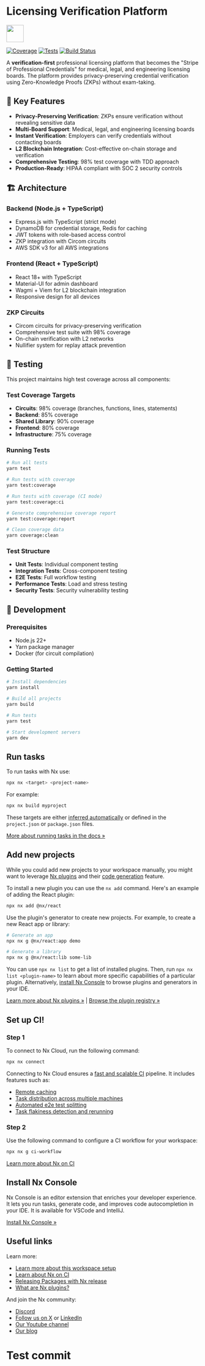 # Licensing Verification Platform

<a alt="Nx logo" href="https://nx.dev" target="_blank" rel="noreferrer"><img src="https://raw.githubusercontent.com/nrwl/nx/master/images/nx-logo.png" width="45"></a>

[![Coverage](https://codecov.io/gh/your-org/licensing-verification-platform/branch/main/graph/badge.svg)](https://codecov.io/gh/your-org/licensing-verification-platform)
[![Tests](https://github.com/your-org/licensing-verification-platform/workflows/Test%20Coverage/badge.svg)](https://github.com/your-org/licensing-verification-platform/actions/workflows/coverage.yml)
[![Build Status](https://github.com/your-org/licensing-verification-platform/workflows/CI/badge.svg)](https://github.com/your-org/licensing-verification-platform/actions/workflows/ci.yml)

A **verification-first** professional licensing platform that becomes the "Stripe of Professional Credentials" for medical, legal, and engineering licensing boards. The platform provides privacy-preserving credential verification using Zero-Knowledge Proofs (ZKPs) without exam-taking.

## 🎯 Key Features

- **Privacy-Preserving Verification**: ZKPs ensure verification without revealing sensitive data
- **Multi-Board Support**: Medical, legal, and engineering licensing boards
- **Instant Verification**: Employers can verify credentials without contacting boards
- **L2 Blockchain Integration**: Cost-effective on-chain storage and verification
- **Comprehensive Testing**: 98% test coverage with TDD approach
- **Production-Ready**: HIPAA compliant with SOC 2 security controls

## 🏗️ Architecture

### Backend (Node.js + TypeScript)

- Express.js with TypeScript (strict mode)
- DynamoDB for credential storage, Redis for caching
- JWT tokens with role-based access control
- ZKP integration with Circom circuits
- AWS SDK v3 for all AWS integrations

### Frontend (React + TypeScript)

- React 18+ with TypeScript
- Material-UI for admin dashboard
- Wagmi + Viem for L2 blockchain integration
- Responsive design for all devices

### ZKP Circuits

- Circom circuits for privacy-preserving verification
- Comprehensive test suite with 98% coverage
- On-chain verification with L2 networks
- Nullifier system for replay attack prevention

## 🧪 Testing

This project maintains high test coverage across all components:

### Test Coverage Targets

- **Circuits**: 98% coverage (branches, functions, lines, statements)
- **Backend**: 85% coverage
- **Shared Library**: 90% coverage
- **Frontend**: 80% coverage
- **Infrastructure**: 75% coverage

### Running Tests

```bash
# Run all tests
yarn test

# Run tests with coverage
yarn test:coverage

# Run tests with coverage (CI mode)
yarn test:coverage:ci

# Generate comprehensive coverage report
yarn test:coverage:report

# Clean coverage data
yarn coverage:clean
```

### Test Structure

- **Unit Tests**: Individual component testing
- **Integration Tests**: Cross-component testing
- **E2E Tests**: Full workflow testing
- **Performance Tests**: Load and stress testing
- **Security Tests**: Security vulnerability testing

## 🚀 Development

### Prerequisites

- Node.js 22+
- Yarn package manager
- Docker (for circuit compilation)

### Getting Started

```bash
# Install dependencies
yarn install

# Build all projects
yarn build

# Run tests
yarn test

# Start development servers
yarn dev
```

## Run tasks

To run tasks with Nx use:

```sh
npx nx <target> <project-name>
```

For example:

```sh
npx nx build myproject
```

These targets are either [inferred automatically](https://nx.dev/concepts/inferred-tasks?utm_source=nx_project&utm_medium=readme&utm_campaign=nx_projects) or defined in the `project.json` or `package.json` files.

[More about running tasks in the docs &raquo;](https://nx.dev/features/run-tasks?utm_source=nx_project&utm_medium=readme&utm_campaign=nx_projects)

## Add new projects

While you could add new projects to your workspace manually, you might want to leverage [Nx plugins](https://nx.dev/concepts/nx-plugins?utm_source=nx_project&utm_medium=readme&utm_campaign=nx_projects) and their [code generation](https://nx.dev/features/generate-code?utm_source=nx_project&utm_medium=readme&utm_campaign=nx_projects) feature.

To install a new plugin you can use the `nx add` command. Here's an example of adding the React plugin:

```sh
npx nx add @nx/react
```

Use the plugin's generator to create new projects. For example, to create a new React app or library:

```sh
# Generate an app
npx nx g @nx/react:app demo

# Generate a library
npx nx g @nx/react:lib some-lib
```

You can use `npx nx list` to get a list of installed plugins. Then, run `npx nx list <plugin-name>` to learn about more specific capabilities of a particular plugin. Alternatively, [install Nx Console](https://nx.dev/getting-started/editor-setup?utm_source=nx_project&utm_medium=readme&utm_campaign=nx_projects) to browse plugins and generators in your IDE.

[Learn more about Nx plugins &raquo;](https://nx.dev/concepts/nx-plugins?utm_source=nx_project&utm_medium=readme&utm_campaign=nx_projects) | [Browse the plugin registry &raquo;](https://nx.dev/plugin-registry?utm_source=nx_project&utm_medium=readme&utm_campaign=nx_projects)

## Set up CI!

### Step 1

To connect to Nx Cloud, run the following command:

```sh
npx nx connect
```

Connecting to Nx Cloud ensures a [fast and scalable CI](https://nx.dev/ci/intro/why-nx-cloud?utm_source=nx_project&utm_medium=readme&utm_campaign=nx_projects) pipeline. It includes features such as:

- [Remote caching](https://nx.dev/ci/features/remote-cache?utm_source=nx_project&utm_medium=readme&utm_campaign=nx_projects)
- [Task distribution across multiple machines](https://nx.dev/ci/features/distribute-task-execution?utm_source=nx_project&utm_medium=readme&utm_campaign=nx_projects)
- [Automated e2e test splitting](https://nx.dev/ci/features/split-e2e-tasks?utm_source=nx_project&utm_medium=readme&utm_campaign=nx_projects)
- [Task flakiness detection and rerunning](https://nx.dev/ci/features/flaky-tasks?utm_source=nx_project&utm_medium=readme&utm_campaign=nx_projects)

### Step 2

Use the following command to configure a CI workflow for your workspace:

```sh
npx nx g ci-workflow
```

[Learn more about Nx on CI](https://nx.dev/ci/intro/ci-with-nx#ready-get-started-with-your-provider?utm_source=nx_project&utm_medium=readme&utm_campaign=nx_projects)

## Install Nx Console

Nx Console is an editor extension that enriches your developer experience. It lets you run tasks, generate code, and improves code autocompletion in your IDE. It is available for VSCode and IntelliJ.

[Install Nx Console &raquo;](https://nx.dev/getting-started/editor-setup?utm_source=nx_project&utm_medium=readme&utm_campaign=nx_projects)

## Useful links

Learn more:

- [Learn more about this workspace setup](https://nx.dev/getting-started/intro#learn-nx?utm_source=nx_project&utm_medium=readme&utm_campaign=nx_projects)
- [Learn about Nx on CI](https://nx.dev/ci/intro/ci-with-nx?utm_source=nx_project&utm_medium=readme&utm_campaign=nx_projects)
- [Releasing Packages with Nx release](https://nx.dev/features/manage-releases?utm_source=nx_project&utm_medium=readme&utm_campaign=nx_projects)
- [What are Nx plugins?](https://nx.dev/concepts/nx-plugins?utm_source=nx_project&utm_medium=readme&utm_campaign=nx_projects)

And join the Nx community:

- [Discord](https://go.nx.dev/community)
- [Follow us on X](https://twitter.com/nxdevtools) or [LinkedIn](https://www.linkedin.com/company/nrwl)
- [Our Youtube channel](https://www.youtube.com/@nxdevtools)
- [Our blog](https://nx.dev/blog?utm_source=nx_project&utm_medium=readme&utm_campaign=nx_projects)

# Test commit
